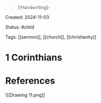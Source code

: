 > [!Handwriting]-

Created: 2024-11-03

Status: #child 

Tags: [[sermon]], [[church]], [[christianity]]

# 1 Corinthians









# References


![[Drawing 11.png]]
